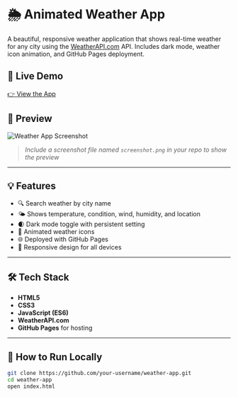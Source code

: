 # 🌦️ Animated Weather App

A beautiful, responsive weather application that shows real-time weather for any city using the [WeatherAPI.com](https://www.weatherapi.com/) API. Includes dark mode, weather icon animation, and GitHub Pages deployment.

## 🔗 Live Demo

[👉 View the App](https://bhaianuragarkey.github.io/Weather-App/)

## 📸 Preview

![Weather App Screenshot](screenshot.png)

> _Include a screenshot file named `screenshot.png` in your repo to show the preview_

---

## 💡 Features

- 🔍 Search weather by city name
- 🌤️ Shows temperature, condition, wind, humidity, and location
- 🌒 Dark mode toggle with persistent setting
- 🎯 Animated weather icons
- 🌐 Deployed with GitHub Pages
- 📱 Responsive design for all devices

---

## 🛠️ Tech Stack

- **HTML5**
- **CSS3**
- **JavaScript (ES6)**
- **WeatherAPI.com**
- **GitHub Pages** for hosting

---

## 🚀 How to Run Locally

```bash
git clone https://github.com/your-username/weather-app.git
cd weather-app
open index.html
